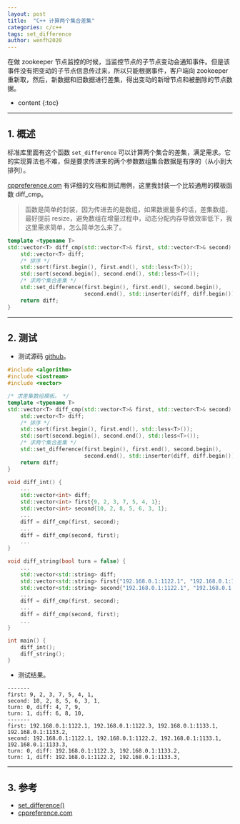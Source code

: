 ```yaml
---
layout: post
title:  "C++ 计算两个集合差集"
categories: c/c++
tags: set_difference
author: wenfh2020
---
```


在做 zookeeper 节点监控的时候，当监控节点的子节点变动会通知事件。但是该事件没有把变动的子节点信息传过来，所以只能根据事件，客户端向 zookeeper 重新取，然后，新数据和旧数据进行差集，得出变动的新增节点和被删除的节点数据。



* content
{:toc}

---

## 1. 概述

标准库里面有这个函数 `set_difference` 可以计算两个集合的差集，满足需求。它的实现算法也不难，但是要求传进来的两个参数数组集合数据是有序的（从小到大排列）。

[cppreference.com](https://zh.cppreference.com/w/cpp/algorithm/set_difference) 有详细的文档和测试用例，这里我封装一个比较通用的模板函数 diff_cmp。

> 函数是简单的封装，因为传进去的是数组，如果数据量多的话，差集数组，最好提前 resize，避免数组在增量过程中，动态分配内存导致效率低下，我这里需求简单，怎么简单怎么来了。

```c++
template <typename T>
std::vector<T> diff_cmp(std::vector<T>& first, std::vector<T>& second) {
    std::vector<T> diff;
    /* 排序 */
    std::sort(first.begin(), first.end(), std::less<T>());
    std::sort(second.begin(), second.end(), std::less<T>());
    /* 求两个集合差集 */
    std::set_difference(first.begin(), first.end(), second.begin(),
                        second.end(), std::inserter(diff, diff.begin()));
    return diff;
}
```

---

## 2. 测试

* 测试源码 [github](https://github.com/wenfh2020/c_test/blob/master/algorithms/test_set_difference.cpp)。

```c++
#include <algorithm>
#include <iostream>
#include <vector>

/* 求差集数组模板。 */
template <typename T>
std::vector<T> diff_cmp(std::vector<T>& first, std::vector<T>& second) {
    std::vector<T> diff;
    /* 排序 */
    std::sort(first.begin(), first.end(), std::less<T>());
    std::sort(second.begin(), second.end(), std::less<T>());
    /* 求两个集合差集 */
    std::set_difference(first.begin(), first.end(), second.begin(),
                        second.end(), std::inserter(diff, diff.begin()));
    return diff;
}

void diff_int() {
    ...
    std::vector<int> diff;
    std::vector<int> first{9, 2, 3, 7, 5, 4, 1};
    std::vector<int> second{10, 2, 8, 5, 6, 3, 1};
    ...
    diff = diff_cmp(first, second);
    ...
    diff = diff_cmp(second, first);
    ...
}

void diff_string(bool turn = false) {
    ...
    std::vector<std::string> diff;
    std::vector<std::string> first{"192.168.0.1:1122.1", "192.168.0.1:1122.3", "192.168.0.1:1133.1", "192.168.0.1:1133.2"};
    std::vector<std::string> second{"192.168.0.1:1122.1", "192.168.0.1:1122.2", "192.168.0.1:1133.1", "192.168.0.1:1133.3"};
    ...
    diff = diff_cmp(first, second);
    ...
    diff = diff_cmp(second, first);
    ...
}

int main() {
    diff_int();
    diff_string();
}
```

* 测试结果。

```shell
-------
first: 9, 2, 3, 7, 5, 4, 1,
second: 10, 2, 8, 5, 6, 3, 1,
turn: 0, diff: 4, 7, 9,
turn: 1, diff: 6, 8, 10,
-------
first: 192.168.0.1:1122.1, 192.168.0.1:1122.3, 192.168.0.1:1133.1, 192.168.0.1:1133.2,
second: 192.168.0.1:1122.1, 192.168.0.1:1122.2, 192.168.0.1:1133.1, 192.168.0.1:1133.3,
turn: 0, diff: 192.168.0.1:1122.3, 192.168.0.1:1133.2,
turn: 1, diff: 192.168.0.1:1122.2, 192.168.0.1:1133.3,
```

---


## 3. 参考

* [set_difference()](https://blog.csdn.net/querdaizhi/article/details/6712519)
* [cppreference.com](https://zh.cppreference.com/w/cpp/algorithm/set_difference)
